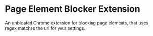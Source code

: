 # Page Element Blocker Extension
An unbloated Chrome extension for blocking page elements, that uses regex matches the url for your settings. 
